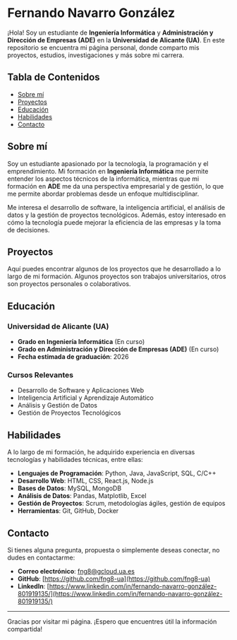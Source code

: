 # Fernando Navarro González

¡Hola! Soy un estudiante de **Ingeniería Informática** y **Administración y Dirección de Empresas (ADE)** en la **Universidad de Alicante (UA)**. En este repositorio se encuentra mi página personal, donde comparto mis proyectos, estudios, investigaciones y más sobre mi carrera.

## Tabla de Contenidos
- [Sobre mí](#sobre-mí)
- [Proyectos](#proyectos)
- [Educación](#educación)
- [Habilidades](#habilidades)
- [Contacto](#contacto)

## Sobre mí

Soy un estudiante apasionado por la tecnología, la programación y el emprendimiento. Mi formación en **Ingeniería Informática** me permite entender los aspectos técnicos de la informática, mientras que mi formación en **ADE** me da una perspectiva empresarial y de gestión, lo que me permite abordar problemas desde un enfoque multidisciplinar.

Me interesa el desarrollo de software, la inteligencia artificial, el análisis de datos y la gestión de proyectos tecnológicos. Además, estoy interesado en cómo la tecnología puede mejorar la eficiencia de las empresas y la toma de decisiones.

## Proyectos

Aquí puedes encontrar algunos de los proyectos que he desarrollado a lo largo de mi formación. Algunos proyectos son trabajos universitarios, otros son proyectos personales o colaborativos.

## Educación

### Universidad de Alicante (UA)
- **Grado en Ingeniería Informática** (En curso)
- **Grado en Administración y Dirección de Empresas (ADE)** (En curso)
- **Fecha estimada de graduación**: 2026

### Cursos Relevantes
- Desarrollo de Software y Aplicaciones Web
- Inteligencia Artificial y Aprendizaje Automático
- Análisis y Gestión de Datos
- Gestión de Proyectos Tecnológicos

## Habilidades

A lo largo de mi formación, he adquirido experiencia en diversas tecnologías y habilidades técnicas, entre ellas:

- **Lenguajes de Programación**: Python, Java, JavaScript, SQL, C/C++
- **Desarrollo Web**: HTML, CSS, React.js, Node.js
- **Bases de Datos**: MySQL, MongoDB
- **Análisis de Datos**: Pandas, Matplotlib, Excel
- **Gestión de Proyectos**: Scrum, metodologías ágiles, gestión de equipos
- **Herramientas**: Git, GitHub, Docker

## Contacto

Si tienes alguna pregunta, propuesta o simplemente deseas conectar, no dudes en contactarme:

- **Correo electrónico**: [fng8@gcloud.ua.es](mailto:fng8@gcloud.ua.es)
- **GitHub**: [https://github.com/fng8-ua](https://github.com/fng8-ua)
- **LinkedIn**: [https://www.linkedin.com/in/fernando-navarro-gonzález-801919135/](https://www.linkedin.com/in/fernando-navarro-gonzález-801919135/)

---

Gracias por visitar mi página. ¡Espero que encuentres útil la información compartida!

